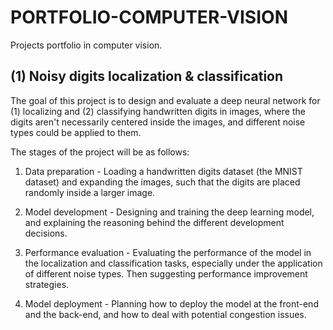 # PORTFOLIO-COMPUTER-VISION
Projects portfolio in computer vision.

## (1) Noisy digits localization & classification
The goal of this project is to design and evaluate a deep neural network for (1) localizing and (2) classifying handwritten digits in images, where the digits aren't necessarily centered inside the images, and different noise types could be applied to them.

The stages of the project will be as follows:

1) Data preparation - Loading a handwritten digits dataset (the MNIST dataset) and expanding the images, such that the digits are placed randomly inside a larger image.

2) Model development - Designing and training the deep learning model, and explaining the reasoning behind the different development decisions.

3) Performance evaluation - Evaluating the performance of the model in the localization and classification tasks, especially under the application of different noise types. Then suggesting performance improvement strategies.

4) Model deployment - Planning how to deploy the model at the front-end and the back-end, and how to deal with potential congestion issues.

